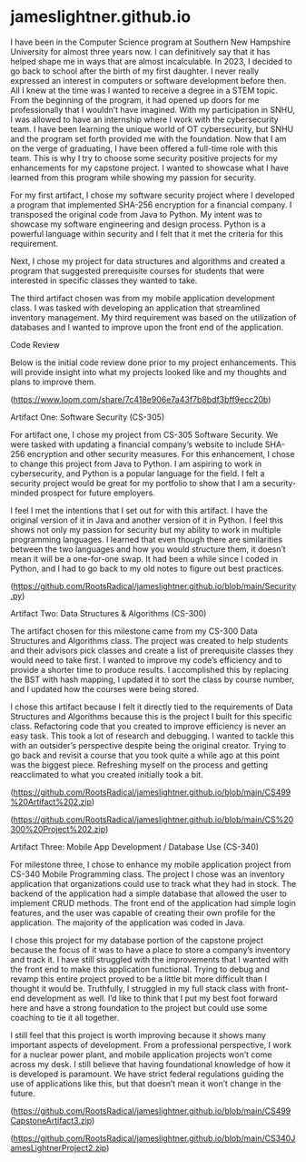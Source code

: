 # jameslightner.github.io

I have been in the Computer Science program at Southern New Hampshire University for almost three years now. I can definitively say that it has helped shape me in ways that are almost incalculable. In 2023, I decided to go back to school after the birth of my first daughter. I never really expressed an interest in computers or software development before then. All I knew at the time was I wanted to receive a degree in a STEM topic. From the beginning of the program, it had opened up doors for me professionally that I wouldn’t have imagined. With my participation in SNHU, I was allowed to have an internship where I work with the cybersecurity team. I have been learning the unique world of OT cybersecurity, but SNHU and the program set forth provided me with the foundation. Now that I am on the verge of graduating, I have been offered a full-time role with this team. This is why I try to choose some security positive projects for my enhancements for my capstone project. I wanted to showcase what I have learned from this program while showing my passion for security.

For my first artifact, I chose my software security project where I developed a program that implemented SHA-256 encryption for a financial company. I transposed the original code from Java to Python. My intent was to showcase my software engineering and design process. Python is a powerful language within security and I felt that it met the criteria for this requirement.

Next, I chose my project for data structures and algorithms and created a program that suggested prerequisite courses for students that were interested in specific classes they wanted to take.

The third artifact chosen was from my mobile application development class. I was tasked with developing an application that streamlined inventory management. My third requirement was based on the utilization of databases and I wanted to improve upon the front end of the application.

Code Review

Below is the initial code review done prior to my project enhancements. This will provide insight into what my projects looked like and my thoughts and plans to improve them.

(https://www.loom.com/share/7c418e906e7a43f7b8bdf3bff9ecc20b)

Artifact One: Software Security (CS-305)

For artifact one, I chose my project from CS-305 Software Security. We were tasked with updating a financial company’s website to include SHA-256 encryption and other security measures. For this enhancement, I chose to change this project from Java to Python. I am aspiring to work in cybersecurity, and Python is a popular language for the field. I felt a security project would be great for my portfolio to show that I am a security-minded prospect for future employers.

I feel I met the intentions that I set out for with this artifact. I have the original version of it in Java and another version of it in Python. I feel this shows not only my passion for security but my ability to work in multiple programming languages. I learned that even though there are similarities between the two languages and how you would structure them, it doesn’t mean it will be a one-for-one swap. It had been a while since I coded in Python, and I had to go back to my old notes to figure out best practices.

(https://github.com/RootsRadical/jameslightner.github.io/blob/main/Security.py)

Artifact Two: Data Structures & Algorithms (CS-300)

The artifact chosen for this milestone came from my CS-300 Data Structures and Algorithms class. The project was created to help students and their advisors pick classes and create a list of prerequisite classes they would need to take first. I wanted to improve my code’s efficiency and to provide a shorter time to produce results. I accomplished this by replacing the BST with hash mapping, I updated it to sort the class by course number, and I updated how the courses were being stored.

I chose this artifact because I felt it directly tied to the requirements of Data Structures and Algorithms because this is the project I built for this specific class. Refactoring code that you created to improve efficiency is never an easy task. This took a lot of research and debugging. I wanted to tackle this with an outsider’s perspective despite being the original creator. Trying to go back and revisit a course that you took quite a while ago at this point was the biggest piece. Refreshing myself on the process and getting reacclimated to what you created initially took a bit.

(https://github.com/RootsRadical/jameslightner.github.io/blob/main/CS499%20Artifact%202.zip)

(https://github.com/RootsRadical/jameslightner.github.io/blob/main/CS%20300%20Project%202.zip)

Artifact Three: Mobile App Development / Database Use (CS-340)

For milestone three, I chose to enhance my mobile application project from CS-340 Mobile Programming class. The project I chose was an inventory application that organizations could use to track what they had in stock. The backend of the application had a simple database that allowed the user to implement CRUD methods. The front end of the application had simple login features, and the user was capable of creating their own profile for the application. The majority of the application was coded in Java.

I chose this project for my database portion of the capstone project because the focus of it was to have a place to store a company’s inventory and track it. I have still struggled with the improvements that I wanted with the front end to make this application functional. Trying to debug and revamp this entire project proved to be a little bit more difficult than I thought it would be. Truthfully, I struggled in my full stack class with front-end development as well. I’d like to think that I put my best foot forward here and have a strong foundation to the project but could use some coaching to tie it all together.

I still feel that this project is worth improving because it shows many important aspects of development. From a professional perspective, I work for a nuclear power plant, and mobile application projects won’t come across my desk. I still believe that having foundational knowledge of how it is developed is paramount. We have strict federal regulations guiding the use of applications like this, but that doesn’t mean it won’t change in the future.

(https://github.com/RootsRadical/jameslightner.github.io/blob/main/CS499CapstoneArtifact3.zip)

(https://github.com/RootsRadical/jameslightner.github.io/blob/main/CS340JamesLightnerProject2.zip)
